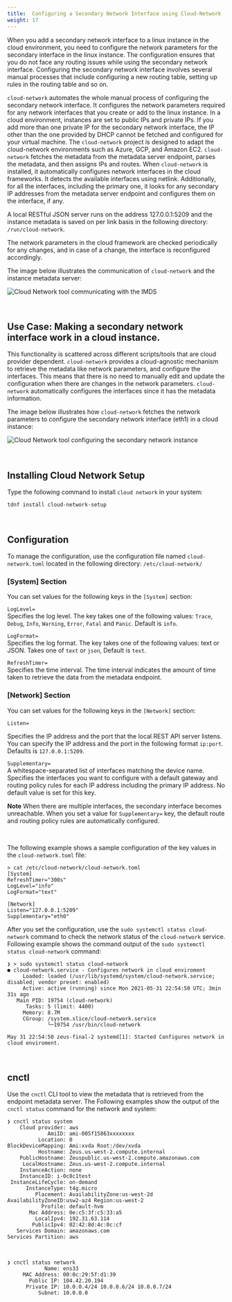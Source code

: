 ```yaml
---
title:  Configuring a Secondary Network Interface using Cloud-Network 
weight: 17
---
```


When you add a secondary network interface to a linux instance in the cloud environment, you need to configure the network parameters for the secondary interface in the linux instance. The configuration ensures that you do not face any routing issues while using the secondary network interface. Configuring the secondary network interface involves several manual processes that include configuring a new routing table, setting up rules in the routing table and so on.

`cloud-network` automates the whole manual process of configuring the secondary network interface. It configures the network parameters required for any network interfaces that you create or add to the linux instance. In a cloud environment, instances are set to public IPs and private IPs. If you add more than one private IP for the secondary network interface, the IP other than the one provided by DHCP cannot be fetched and configured for your virtual machine. The `cloud-network` project is designed to adapt the cloud-network environments such as Azure, GCP, and Amazon EC2. `cloud-network` fetches the metadata from the metadata server endpoint, parses the metadata, and then assigns IPs and routes. When `cloud-network` is installed, it automatically configures network interfaces in the cloud frameworks. It detects the available interfaces using netlink. Additionally, for all the interfaces, including the primary one, it looks for any secondary IP addresses from the metadata server endpoint and configures them on the interface, if any. 

A local RESTful JSON server runs on the address 127.0.0.1:5209 and the instance metadata is saved on per link basis in the following directory: `/run/cloud-network`.

The network parameters in the cloud framework are checked periodically for any changes, and in case of a change, the interface is reconfigured accordingly.

The image below illustrates the communication of `cloud-network` and the instance metadata server:

![Cloud Network tool communicating with the IMDS](/docs/images/Cloud-Network_and_Instance-Metadata-Service_Communication.jpg)


<br />

## Use Case: Making a secondary network interface work in a cloud instance. ##


This functionality is scattered across different scripts/tools that are cloud provider dependent. `cloud-network` provides a cloud-agnostic mechanism to retrieve the metadata like network parameters, and configure the interfaces. This means that there is no need to manually edit and update the configuration when there are changes in the network parameters. `cloud-network` automatically configures the interfaces since it has the metadata information.

The image below illustrates how `cloud-network` fetches the network parameters to configure the secondary network interface (eth1) in a cloud instance:

![Cloud Network tool configuring the secondary network instance](/docs/images/Secondary_Interface_Configuration.jpg)

<br />

## Installing Cloud Network Setup ##

Type the following command to install `cloud network` in your system:  

`tdnf install cloud-network-setup`

<br />

## Configuration ##

To manage the configuration, use the configuration file named `cloud-network.toml` located in the following directory: `/etc/cloud-network/`

### [System] Section ###
You can set values for the following keys in the `[System]` section:

`LogLevel=`  
Specifies the log level. The key takes one of the following values: `Trace`, `Debug`, `Info`, `Warning`, `Error`, `Fatal` and `Panic`. 
Default is `info`.

`LogFormat=`  
Specifies the log format. The key takes one of the following values:
text or JSON. Takes one of `text` or `json`, Default is `text`.

`RefreshTimer=`  
Specifies the time interval. The time interval indicates the amount of time taken to retrieve the data from the metadata endpoint.


### [Network] Section ###

You can set values for the following keys in the `[Network]` section:

`Listen=`

Specifies the IP address and the port that the local REST API server listens. You can specify the IP address and the port in the following format `ip:port`. Defaults is `127.0.0.1:5209`.

`Supplementary=`  
A whitespace-separated list of interfaces matching the device name. Specifies the interfaces you want to configure with a default gateway and routing policy rules for each IP address including the primary IP address. No default value is set for this key.

**Note** When there are multiple interfaces, the secondary interface becomes unreachable. When you set a value for `Supplementary=` key, the default route and routing policy rules are automatically configured. 

<br />

The following example shows a sample configuration of the key values in the `cloud-network.toml` file:


```
> cat /etc/cloud-network/cloud-network.toml
[System]
RefreshTimer="300s"
LogLevel="info"
LogFormat="text"

[Network]
Listen="127.0.0.1:5209"
Supplementary="eth0"
```


After you set the configuration, use the `sudo systemctl status cloud-network` command to check the network status of the `cloud-network` service. 
Following example shows the command output of the  `sudo systemctl status cloud-network` command:

    ❯ > sudo systemctl status cloud-network
    ● cloud-network.service - Configures network in cloud enviroment
         Loaded: loaded (/usr/lib/systemd/system/cloud-network.service; disabled; vendor preset: enabled)
         Active: active (running) since Mon 2021-05-31 22:54:50 UTC; 3min 31s ago
       Main PID: 19754 (cloud-network)
          Tasks: 5 (limit: 4400)
         Memory: 8.7M
         CGroup: /system.slice/cloud-network.service
                 └─19754 /usr/bin/cloud-network

    May 31 22:54:50 zeus-final-2 systemd[1]: Started Configures network in cloud enviroment.


<br />


## cnctl ##

Use the `cnctl` CLI tool to view the metadata that is retrieved from the endpoint metadata server. 
The Following examples show the output of the `cnctl status` command for the network and system:

    ❯ cnctl status system
        Cloud provider: aws
                 AmiID: ami-005f15863xxxxxxxx  
              Location: 0
    BlockDeviceMapping: Ami:xvda Root:/dev/xvda
              Hostname: Zeus.us-west-2.compute.internal
        PublicHostname: Zeuspublic.us-west-2.compute.amazonaws.com
         LocalHostname: Zeus.us-west-2.compute.internal
        InstanceAction: none
        InstanceID: i-0c8c1test
     InstanceLifeCycle: on-demand
          InstanceType: t4g.micro
             Placement: AvailabilityZone:us-west-2d AvailabilityZoneID:usw2-az4 Region:us-west-2
               Profile: default-hvm
           Mac Address: 0e:c5:3f:c5:33:a5
             LocalIpv4: 192.31.63.114
            PublicIpv4: 02:42:8d:4c:0c:cf
       Services Domain: amazonaws.com
    Services Partition: aws  

<br />


    ❯ cnctl status network
                Name: ens33
         MAC Address: 00:0c:29:5f:d1:39
           Public IP: 104.42.20.194
          Private IP: 10.0.0.4/24 10.0.0.6/24 10.0.0.7/24
              Subnet: 10.0.0.0




